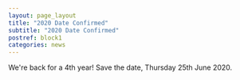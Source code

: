 ```yaml
---
layout: page_layout
title: "2020 Date Confirmed"
subtitle: "2020 Date Confirmed"
postref: block1
categories: news
---
```


We're back for a 4th year! Save the date, Thursday 25th June 2020.

